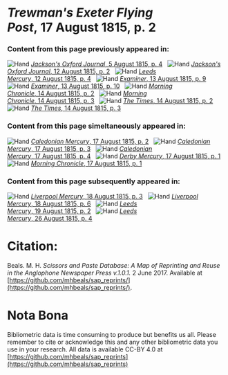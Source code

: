 # *Trewman's Exeter Flying Post*, 17 August 1815, p. 2  
  
### Content from this page previously appeared in:  
![Hand](http://scissorsandpaste.net/wp-content/uploads/2017/06/smallhandpointer.png) [*Jackson's Oxford Journal*, 5 August 1815, p. 4](https://mhbeals.github.io/sap_html/Jackson's-Oxford-Journal/Jackson's-Oxford-Journal-5-August-1815-p-4)  
![Hand](http://scissorsandpaste.net/wp-content/uploads/2017/06/smallhandpointer.png) [*Jackson's Oxford Journal*, 12 August 1815, p. 2](https://mhbeals.github.io/sap_html/Jackson's-Oxford-Journal/Jackson's-Oxford-Journal-12-August-1815-p-2)  
![Hand](http://scissorsandpaste.net/wp-content/uploads/2017/06/smallhandpointer.png) [*Leeds Mercury*, 12 August 1815, p. 4](https://mhbeals.github.io/sap_html/Leeds-Mercury/Leeds-Mercury-12-August-1815-p-4)  
![Hand](http://scissorsandpaste.net/wp-content/uploads/2017/06/smallhandpointer.png) [*Examiner*, 13 August 1815, p. 9](https://mhbeals.github.io/sap_html/Examiner/Examiner-13-August-1815-p-9)  
![Hand](http://scissorsandpaste.net/wp-content/uploads/2017/06/smallhandpointer.png) [*Examiner*, 13 August 1815, p. 10](https://mhbeals.github.io/sap_html/Examiner/Examiner-13-August-1815-p-10)  
![Hand](http://scissorsandpaste.net/wp-content/uploads/2017/06/smallhandpointer.png) [*Morning Chronicle*, 14 August 1815, p. 2](https://mhbeals.github.io/sap_html/Morning-Chronicle/Morning-Chronicle-14-August-1815-p-2)  
![Hand](http://scissorsandpaste.net/wp-content/uploads/2017/06/smallhandpointer.png) [*Morning Chronicle*, 14 August 1815, p. 3](https://mhbeals.github.io/sap_html/Morning-Chronicle/Morning-Chronicle-14-August-1815-p-3)  
![Hand](http://scissorsandpaste.net/wp-content/uploads/2017/06/smallhandpointer.png) [*The Times*, 14 August 1815, p. 2](https://mhbeals.github.io/sap_html/The-Times/The-Times-14-August-1815-p-2)  
![Hand](http://scissorsandpaste.net/wp-content/uploads/2017/06/smallhandpointer.png) [*The Times*, 14 August 1815, p. 3](https://mhbeals.github.io/sap_html/The-Times/The-Times-14-August-1815-p-3)  
  
### Content from this page simeltaneously appeared in:  
![Hand](http://scissorsandpaste.net/wp-content/uploads/2017/06/smallhandpointer.png) [*Caledonian Mercury*, 17 August 1815, p. 2](https://mhbeals.github.io/sap_html/Caledonian-Mercury/Caledonian-Mercury-17-August-1815-p-2)  
![Hand](http://scissorsandpaste.net/wp-content/uploads/2017/06/smallhandpointer.png) [*Caledonian Mercury*, 17 August 1815, p. 3](https://mhbeals.github.io/sap_html/Caledonian-Mercury/Caledonian-Mercury-17-August-1815-p-3)  
![Hand](http://scissorsandpaste.net/wp-content/uploads/2017/06/smallhandpointer.png) [*Caledonian Mercury*, 17 August 1815, p. 4](https://mhbeals.github.io/sap_html/Caledonian-Mercury/Caledonian-Mercury-17-August-1815-p-4)  
![Hand](http://scissorsandpaste.net/wp-content/uploads/2017/06/smallhandpointer.png) [*Derby Mercury*, 17 August 1815, p. 1](https://mhbeals.github.io/sap_html/Derby-Mercury/Derby-Mercury-17-August-1815-p-1)  
![Hand](http://scissorsandpaste.net/wp-content/uploads/2017/06/smallhandpointer.png) [*Morning Chronicle*, 17 August 1815, p. 1](https://mhbeals.github.io/sap_html/Morning-Chronicle/Morning-Chronicle-17-August-1815-p-1)  
  
### Content from this page subsequently appeared in:  
![Hand](http://scissorsandpaste.net/wp-content/uploads/2017/06/smallhandpointer.png) [*Liverpool Mercury*, 18 August 1815, p. 3](https://mhbeals.github.io/sap_html/Liverpool-Mercury/Liverpool-Mercury-18-August-1815-p-3)  
![Hand](http://scissorsandpaste.net/wp-content/uploads/2017/06/smallhandpointer.png) [*Liverpool Mercury*, 18 August 1815, p. 6](https://mhbeals.github.io/sap_html/Liverpool-Mercury/Liverpool-Mercury-18-August-1815-p-6)  
![Hand](http://scissorsandpaste.net/wp-content/uploads/2017/06/smallhandpointer.png) [*Leeds Mercury*, 19 August 1815, p. 2](https://mhbeals.github.io/sap_html/Leeds-Mercury/Leeds-Mercury-19-August-1815-p-2)  
![Hand](http://scissorsandpaste.net/wp-content/uploads/2017/06/smallhandpointer.png) [*Leeds Mercury*, 26 August 1815, p. 4](https://mhbeals.github.io/sap_html/Leeds-Mercury/Leeds-Mercury-26-August-1815-p-4)  


# Citation: 

Beals. M. H. *Scissors and Paste Database: A Map of Reprinting and Reuse in the Anglophone Newspaper Press v.1.0.1.* 2 June 2017. Available at [https://github.com/mhbeals/sap_reprints/](https://github.com/mhbeals/sap_reprints/). 

# Nota Bona

Bibliometric data is time consuming to produce but benefits us all. Please remember to cite or acknowledge this and any other bibliometric data you use in your research. All data is available CC-BY 4.0 at [https://github.com/mhbeals/sap_reprints](https://github.com/mhbeals/sap_reprints)